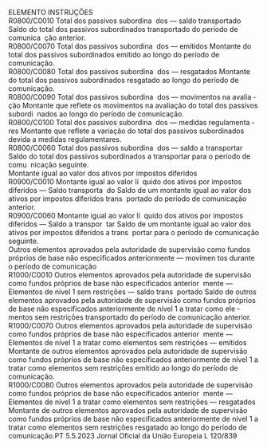  
ELEMENTO  INSTRUÇÕES  
R0800/C0010  Total dos passivos subordina ­
dos — saldo transportado  Saldo do total dos passivos subordinados transportado do período de comunica ­
ção anterior.  
R0800/C0070  Total dos passivos subordina ­
dos — emitidos  Montante do total dos passivos subordinados emitido ao longo do período de 
comunicação.  
R0800/C0080  Total dos passivos subordina ­
dos — resgatados  Montante do total dos passivos subordinados resgatado ao longo do período de 
comunicação.  
R0800/C0090  Total dos passivos subordina ­
dos — movimentos na avalia ­
ção  Montante que reflete os movimentos na avaliação do total dos passivos subordi ­
nados ao longo do período de comunicação.  
R0800/C0100  Total dos passivos subordina ­
dos — medidas regulamenta ­
res  Montante que reflete a variação do total dos passivos subordinados devida a 
medidas regulamentares.  
R0800/C0060  Total dos passivos subordina ­
dos — saldo a transportar  Saldo do total dos passivos subordinados a transportar para o período de comu ­
nicação seguinte.  
Montante igual ao valor dos ativos por impostos diferidos  
R0900/C0010  Montante igual ao valor lí ­
quido dos ativos por impostos 
diferidos — Saldo transporta ­
do  Saldo de um montante igual ao valor dos ativos por impostos diferidos trans ­
portado do período de comunicação anterior.  
R0900/C0060  Montante igual ao valor lí ­
quido dos ativos por impostos 
diferidos — Saldo a transpor ­
tar  Saldo de um montante igual ao valor dos ativos por impostos diferidos a trans ­
portar para o período de comunicação seguinte.  
Outros elementos aprovados pela autoridade de supervisão como fundos próprios de base não especificados anteriormente — movimen tos durante o 
período de comunicação  
R1000/C0010  Outros elementos aprovados 
pela autoridade de supervisão 
como fundos próprios de base 
não especificados anterior ­
mente — Elementos de nível 1 
sem restrições — saldo trans ­
portado  Saldo de outros elementos aprovados pela autoridade de supervisão como fundos 
próprios de base não especificados anteriormente de nível 1 a tratar como ele ­
mentos sem restrições transportado do período de comunicação anterior.  
R1000/C0070  Outros elementos aprovados 
pela autoridade de supervisão 
como fundos próprios de base 
não especificados anterior ­
mente — Elementos de nível 1 
a tratar como elementos sem 
restrições — emitidos  Montante de outros elementos aprovados pela autoridade de supervisão como 
fundos próprios de base não especificados anteriormente de nível 1 a tratar 
como elementos sem restrições emitido ao longo do período de comunicação.  
R1000/C0080  Outros elementos aprovados 
pela autoridade de supervisão 
como fundos próprios de base 
não especificados anterior ­
mente — Elementos de nível 1 
a tratar como elementos sem 
restrições — resgatados  Montante de outros elementos aprovados pela autoridade de supervisão como 
fundos próprios de base não especificados anteriormente de nível 1 a tratar 
como elementos sem restrições resgatado ao longo do período de comunicação.PT  5.5.2023 Jornal Oficial da União Europeia L 120/839